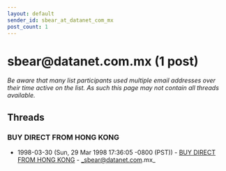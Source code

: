 ```yaml
---
layout: default
sender_id: sbear_at_datanet_com_mx
post_count: 1
---
```


# sbear<span>@</span>datanet.com.mx (1 post)

_Be aware that many list participants used multiple email addresses over their time active on the list. As such this page may not contain all threads available._

## Threads

### BUY DIRECT FROM HONG KONG
+ 1998-03-30 (Sun, 29 Mar 1998 17:36:05 -0800 (PST)) - [BUY DIRECT FROM HONG KONG](/archive/1998/03/e8b911a072e0383a50a8da0604f1c4f41daf0d7e7e92a7edef56f14ee9fc502d) - _sbear@datanet.com.mx_

